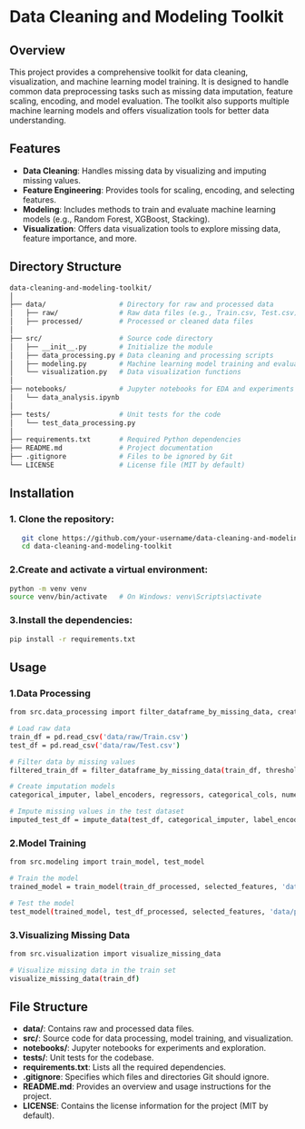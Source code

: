 # Data Cleaning and Modeling Toolkit

## Overview
This project provides a comprehensive toolkit for data cleaning, visualization, and machine learning model training. It is designed to handle common data preprocessing tasks such as missing data imputation, feature scaling, encoding, and model evaluation. The toolkit also supports multiple machine learning models and offers visualization tools for better data understanding.

## Features
- **Data Cleaning**: Handles missing data by visualizing and imputing missing values.
- **Feature Engineering**: Provides tools for scaling, encoding, and selecting features.
- **Modeling**: Includes methods to train and evaluate machine learning models (e.g., Random Forest, XGBoost, Stacking).
- **Visualization**: Offers data visualization tools to explore missing data, feature importance, and more.

## Directory Structure
```bash
data-cleaning-and-modeling-toolkit/
│
├── data/                  # Directory for raw and processed data
│   ├── raw/               # Raw data files (e.g., Train.csv, Test.csv)
│   ├── processed/         # Processed or cleaned data files
│
├── src/                   # Source code directory
│   ├── __init__.py        # Initialize the module
│   ├── data_processing.py # Data cleaning and processing scripts
│   ├── modeling.py        # Machine learning model training and evaluation
│   └── visualization.py   # Data visualization functions
│
├── notebooks/             # Jupyter notebooks for EDA and experiments
│   └── data_analysis.ipynb
│
├── tests/                 # Unit tests for the code
│   └── test_data_processing.py
│
├── requirements.txt       # Required Python dependencies
├── README.md              # Project documentation
├── .gitignore             # Files to be ignored by Git
└── LICENSE                # License file (MIT by default)
```

## Installation

### 1. Clone the repository:
```bash
   git clone https://github.com/your-username/data-cleaning-and-modeling-toolkit.git
   cd data-cleaning-and-modeling-toolkit
```

### 2.Create and activate a virtual environment:
```bash
python -m venv venv
source venv/bin/activate   # On Windows: venv\Scripts\activate
```

### 3.Install the dependencies:
```bash
pip install -r requirements.txt
```

## Usage

### 1.Data Processing
```bash
from src.data_processing import filter_dataframe_by_missing_data, create_imputation_models, impute_data

# Load raw data
train_df = pd.read_csv('data/raw/Train.csv')
test_df = pd.read_csv('data/raw/Test.csv')

# Filter data by missing values
filtered_train_df = filter_dataframe_by_missing_data(train_df, threshold=25)

# Create imputation models
categorical_imputer, label_encoders, regressors, categorical_cols, numeric_cols = create_imputation_models(filtered_train_df)

# Impute missing values in the test dataset
imputed_test_df = impute_data(test_df, categorical_imputer, label_encoders, regressors, categorical_cols, numeric_cols)
```

### 2.Model Training
```bash
from src.modeling import train_model, test_model

# Train the model
trained_model = train_model(train_df_processed, selected_features, 'data/processed')

# Test the model
test_model(trained_model, test_df_processed, selected_features, 'data/processed')
```

### 3.Visualizing Missing Data
```bash
from src.visualization import visualize_missing_data

# Visualize missing data in the train set
visualize_missing_data(train_df)
```

## File Structure

- **data/**: Contains raw and processed data files.
- **src/**: Source code for data processing, model training, and visualization.
- **notebooks/**: Jupyter notebooks for experiments and exploration.
- **tests/**: Unit tests for the codebase.
- **requirements.txt**: Lists all the required dependencies.
- **.gitignore**: Specifies which files and directories Git should ignore.
- **README.md**: Provides an overview and usage instructions for the project.
- **LICENSE**: Contains the license information for the project (MIT by default).




